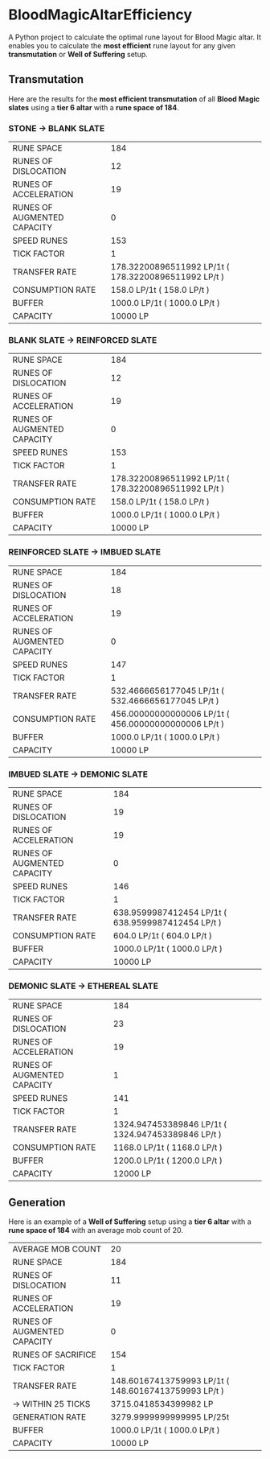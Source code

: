 # BloodMagicAltarEfficiency

A Python project to calculate the optimal rune layout for Blood Magic altar.
It enables you to calculate the **most efficient** rune layout for any given **transmutation** or **Well of Suffering**
setup.

## Transmutation

Here are the results for the **most efficient transmutation** of all **Blood Magic slates** using a **tier 6 altar**
with a **rune space of 184**.

### STONE -> BLANK SLATE

|                             |                                                      |
|-----------------------------|------------------------------------------------------|
| RUNE SPACE                  | 184                                                  |
| RUNES OF DISLOCATION        | 12                                                   |
| RUNES OF ACCELERATION       | 19                                                   |
| RUNES OF AUGMENTED CAPACITY | 0                                                    |
| SPEED RUNES                 | 153                                                  |
| TICK FACTOR                 | 1                                                    |
| TRANSFER RATE               | 178.32200896511992 LP/1t ( 178.32200896511992 LP/t ) |
| CONSUMPTION RATE            | 158.0 LP/1t ( 158.0 LP/t )                           |
| BUFFER                      | 1000.0 LP/1t ( 1000.0 LP/t )                         |
| CAPACITY                    | 10000 LP                                             |

### BLANK SLATE -> REINFORCED SLATE

|                             |                                                      |
|-----------------------------|------------------------------------------------------|
| RUNE SPACE                  | 184                                                  |
| RUNES OF DISLOCATION        | 12                                                   |
| RUNES OF ACCELERATION       | 19                                                   |
| RUNES OF AUGMENTED CAPACITY | 0                                                    |
| SPEED RUNES                 | 153                                                  |
| TICK FACTOR                 | 1                                                    |
| TRANSFER RATE               | 178.32200896511992 LP/1t ( 178.32200896511992 LP/t ) |
| CONSUMPTION RATE            | 158.0 LP/1t ( 158.0 LP/t )                           |
| BUFFER                      | 1000.0 LP/1t ( 1000.0 LP/t )                         |
| CAPACITY                    | 10000 LP                                             |

### REINFORCED SLATE -> IMBUED SLATE

|                             |                                                      |
|-----------------------------|------------------------------------------------------|
| RUNE SPACE                  | 184                                                  |
| RUNES OF DISLOCATION        | 18                                                   |
| RUNES OF ACCELERATION       | 19                                                   |
| RUNES OF AUGMENTED CAPACITY | 0                                                    |
| SPEED RUNES                 | 147                                                  |
| TICK FACTOR                 | 1                                                    |
| TRANSFER RATE               | 532.4666656177045 LP/1t ( 532.4666656177045 LP/t )   |
| CONSUMPTION RATE            | 456.00000000000006 LP/1t ( 456.00000000000006 LP/t ) |
| BUFFER                      | 1000.0 LP/1t ( 1000.0 LP/t )                         |
| CAPACITY                    | 10000 LP                                             |

### IMBUED SLATE -> DEMONIC SLATE

|                             |                                                    |
|-----------------------------|----------------------------------------------------|
| RUNE SPACE                  | 184                                                |
| RUNES OF DISLOCATION        | 19                                                 |
| RUNES OF ACCELERATION       | 19                                                 |
| RUNES OF AUGMENTED CAPACITY | 0                                                  |
| SPEED RUNES                 | 146                                                |
| TICK FACTOR                 | 1                                                  |
| TRANSFER RATE               | 638.9599987412454 LP/1t ( 638.9599987412454 LP/t ) |
| CONSUMPTION RATE            | 604.0 LP/1t ( 604.0 LP/t )                         |
| BUFFER                      | 1000.0 LP/1t ( 1000.0 LP/t )                       |
| CAPACITY                    | 10000 LP                                           |

### DEMONIC SLATE -> ETHEREAL SLATE

|                             |                                                    |
|-----------------------------|----------------------------------------------------|
| RUNE SPACE                  | 184                                                |
| RUNES OF DISLOCATION        | 23                                                 |
| RUNES OF ACCELERATION       | 19                                                 |
| RUNES OF AUGMENTED CAPACITY | 1                                                  |
| SPEED RUNES                 | 141                                                |
| TICK FACTOR                 | 1                                                  |
| TRANSFER RATE               | 1324.947453389846 LP/1t ( 1324.947453389846 LP/t ) |
| CONSUMPTION RATE            | 1168.0 LP/1t ( 1168.0 LP/t )                       |
| BUFFER                      | 1200.0 LP/1t ( 1200.0 LP/t )                       |
| CAPACITY                    | 12000 LP                                           |

## Generation

Here is an example of a **Well of Suffering** setup using a **tier 6 altar** with a **rune space of 184** with an
average mob count of 20.

|                             |                                                      |
|-----------------------------|------------------------------------------------------|
| AVERAGE MOB COUNT           | 20                                                   |
| RUNE SPACE                  | 184                                                  |
| RUNES OF DISLOCATION        | 11                                                   |
| RUNES OF ACCELERATION       | 19                                                   |
| RUNES OF AUGMENTED CAPACITY | 0                                                    |
| RUNES OF SACRIFICE          | 154                                                  |
| TICK FACTOR                 | 1                                                    |
| TRANSFER RATE               | 148.60167413759993 LP/1t ( 148.60167413759993 LP/t ) |
| -> WITHIN 25 TICKS          | 3715.0418534399982 LP                                |
| GENERATION RATE             | 3279.9999999999995 LP/25t                            |
| BUFFER                      | 1000.0 LP/1t ( 1000.0 LP/t )                         |
| CAPACITY                    | 10000 LP                                             |
